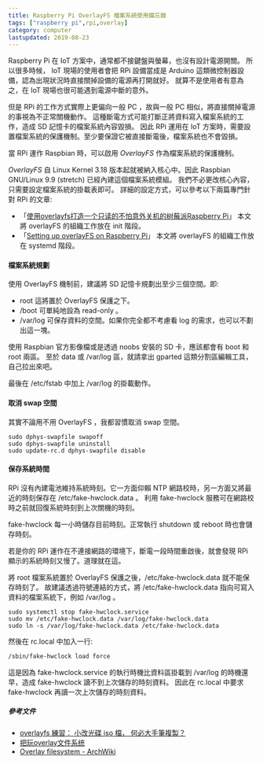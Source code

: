 ```yaml
---
title: Raspberry Pi OverlayFS 檔案系統使用備忘錄
tags: ["raspberry pi",rpi,overlay]
category: computer
lastupdated: 2019-08-23
---
```


Raspberry Pi 在 IoT 方案中，通常都不接鍵盤與螢幕，也沒有設計電源開關。
所以很多時候， IoT 現場的使用者會把 RPi 設備當成是 Arduino 這類微控制器設備，認為出現狀況時直接關掉設備的電源再打開就好。
就算不是使用者有意為之，在 IoT 現場也很可能遇到電源中斷的意外。

但是 RPi 的工作方式實際上更偏向一般 PC ，故與一般 PC 相似，將直接關掉電源的事視為不正常關機動作。
這種斷電方式可能打斷正將資料寫入檔案系統的工作，造成 SD 記憶卡的檔案系統內容毀損。
因此 RPi 運用在 IoT 方案時，需要設置檔案系統的保護機制。至少要保證它被直接斷電後，檔案系統也不會毀損。

當 RPi 運作 Raspbian 時，可以啟用 *OverlayFS* 作為檔案系統的保護機制。

<!--more-->

*OverlayFS* 自 Linux Kernel 3.18 版本起就被納入核心中。因此 Raspbian GNU/Linux 9.9 (stretch) 已經內建這個檔案系統模組。
我們不必更改核心內容，只需要設定檔案系統的掛載表即可。
詳細的設定方式，可以參考以下兩篇專門針對 RPi 的文章:

* 「[使用overlayfs打造一个只读的不怕意外关机的树莓派Raspberry Pi](https://blog.csdn.net/zhufu86/article/details/78906046)」
  本文將 overlayFS 的組織工作放在 init 階段。
* 「[Setting up overlayFS on Raspberry Pi](https://www.domoticz.com/wiki/Setting_up_overlayFS_on_Raspberry_Pi)」
  本文將 overlayFS 的組織工作放在 systemd 階段。

#### 檔案系統規劃

使用 OverlayFS 機制前，建議將 SD 記憶卡規劃出至少三個空間。即:

* root
  這將置於 OverlayFS 保護之下。
* /boot
  可單純地設為 read-only 。
* /var/log
  可保存資料的空間。如果你完全都不考慮看 log 的需求，也可以不劃出這一塊。

使用 Raspbian 官方影像檔或是透過 noobs 安裝的 SD 卡，應該都會有 boot 和 root 兩區。
至於 data 或 /var/log 區，就請拿出 gparted 這類分割區編輯工具，自己拉出來吧。

最後在 /etc/fstab 中加上 /var/log 的掛載動作。

#### 取消 swap 空間

其實不論用不用 OverlayFS ，我都習慣取消 swap 空間。

```term
sudo dphys-swapfile swapoff
sudo dphys-swapfile uninstall
sudo update-rc.d dphys-swapfile disable
```

#### 保存系統時間

RPi 沒有內建電池維持系統時刻。它一方面仰賴 NTP 網路校時，另一方面又將最近的時刻保存在 /etc/fake-hwclock.data 。
利用 fake-hwclock 服務可在網路校時之前就回復系統時刻到上次關機的時刻。 

fake-hwclock 每一小時儲存目前時刻。正常執行 shutdown 或 reboot 時也會儲存時刻。

若是你的 RPi 運作在不連接網路的環境下，斷電一段時間重啟後，就會發現 RPi 顯示的系統時刻又慢了。道理就在這。

將 root 檔案系統置於 OverlayFS 保護之後，/etc/fake-hwclock.data 就不能保存時刻了。
故建議透過符號連結的方式，將 /etc/fake-hwclock.data 指向可寫入資料的檔案系統下，例如 /var/log 。

```term
sudo systemctl stop fake-hwclock.service
sudo mv /etc/fake-hwclock.data /var/log/fake-hwclock.data
sudo ln -s /var/log/fake-hwclock.data /etc/fake-hwclock.data
```

然後在 rc.local 中加入一行:

```bash
/sbin/fake-hwclock load force
```

這是因為 fake-hwclock.service 的執行時機比資料區掛載到 /var/log 的時機還早，造成 fake-hwclock 讀不到上次儲存的時刻資料。
因此在 rc.local 中要求 fake-hwclock 再讀一次上次儲存的時刻資料。

##### 參考文件

* [overlayfs 練習： 小改光碟 iso 檔， 何必大手筆複製？](https://newtoypia.blogspot.com/2018/04/overlayfs.html)
* [把玩overlay文件系统](http://blog.lucode.net/linux/play-with-overlayfs.html)
* [Overlay filesystem - ArchWiki](https://wiki.archlinux.org/index.php/Overlay_filesystem)
